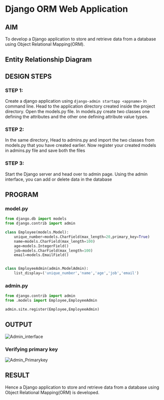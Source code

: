 # Django ORM Web Application

## AIM
To develop a Django application to store and retrieve data from a database using Object Relational Mapping(ORM).

## Entity Relationship Diagram


## DESIGN STEPS

### STEP 1:
Create a django application using ```django-admin startapp <appname>``` in command line.
Head to the application directory created inside the project directory. Open the models.py file.
In models.py create two classes one defining the attributes and the other one defining attribute value types.

### STEP 2:
In the same directory, Head to admins.py and import the two classes from models.py that you have created earlier.
Now register your created models in admins.py file and save both the files

### STEP 3:
Start the Django server and head over to admin page.
Using the admin interface, you can add or delete data in the database


## PROGRAM
### model.py
```python
from django.db import models
from django.contrib import admin

class Employee(models.Model):
    unique_number=models.CharField(max_length=20,primary_key=True)
    name=models.CharField(max_length=100)
    age=models.IntegerField()
    job=models.CharField(max_length=100)
    email=models.EmailField()
    

class EmployeeAdmin(admin.ModelAdmin):
    list_display=('unique_number','name','age','job','email')
```
### admin.py
```python
from django.contrib import admin
from .models import Employee,EmployeeAdmin

admin.site.register(Employee,EmployeeAdmin)
```

## OUTPUT
![Admin_interface](https://user-images.githubusercontent.com/119405038/209980350-e20b3d62-ac61-468f-a65e-7401525dc1ae.png)

### Verifying primary key
![Admin_Primarykey](https://user-images.githubusercontent.com/119405038/209980357-c95a7333-2532-4950-9bb3-812b65d225f1.png)


## RESULT
Hence a Django application to store and retrieve data from a database using Object Relational Mapping(ORM) is developed.
